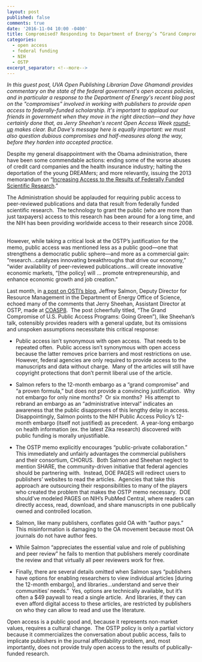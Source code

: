```yaml
---
layout: post
published: false
comments: true
date: '2016-11-04 10:00 -0400'
title: Compromised? Responding to Department of Energy’s “Grand Compromise”
categories:
  - open access
  - federal funding
  - NIH
  - OSTP
excerpt_separator: <!--more-->
---
```

*In this guest post, UVA Open Publishing Librarian Dave Ghamandi provides commentary on the state of the federal government's open access policies, and in particular a response to the Department of Energy's recent blog post on the "compromises" involved in working with publishers to provide open access to federally-funded scholarship. It's important to applaud our friends in government when they move in the right direction—and they have certainly done that, as Jerry Sheehan's recent Open Access Week [round-up](https://www.whitehouse.gov/blog/2016/10/28/federally-funded-research-results-are-becoming-more-open-and-accessible) makes clear. But Dave's message here is equally important: we must also question dubious compromises and half-measures along the way, before they harden into accepted practice.* <!--more-->

Despite my general disappointment with the Obama administration, there have been some commendable actions: ending some of the worse abuses of credit card companies and the health insurance industry; halting the deportation of the young DREAMers; and more relevantly, issuing the 2013 memorandum on “[Increasing Access to the Results of Federally Funded Scientific Research](https://www.whitehouse.gov/sites/default/files/microsites/ostp/ostp_public_access_memo_2013.pdf).” 

The Administration should be applauded for requiring public access to peer-reviewed publications and data that result from federally funded scientific research.  The technology to grant the public (who are more than just taxpayers) access to this research has been around for a long time, and the NIH has been providing worldwide access to their research since 2008.  

However, while taking a critical look at the OSTP’s justification for the memo, public access was mentioned less as a public good—one that strengthens a democratic public sphere—and more as a commercial gain: “research…catalyzes innovating breakthroughs that drive our economy,” “wider availability of peer-reviewed publications…will create innovative economic markets, “[the policy] will … promote entrepreneurship, and enhance economic growth and job creation.”

  


Last month, in [a post on OSTI’s blog](https://www.osti.gov/us-public-access-programs-going-green), Jeffrey Salmon, Deputy Director for Resource Management in the Department of Energy Office of Science, echoed many of the comments that Jerry Sheehan, Assistant Director at OSTP, made at [COASP8](http://oaspa.org/conference/coasp-2016-program/).  The post (cheerfully titled, “The Grand Compromise of U.S. Public Access Programs: Going Green”), like Sheehan’s talk, ostensibly provides readers with a general update, but its omissions and unspoken assumptions necessitate this critical response:

  


  * Public access isn’t synonymous with open access.  That needs to be repeated often.  Public access isn’t synonymous with open access because the latter removes price barriers and most restrictions on use.  However, federal agencies are only required to provide access to the manuscripts and data without charge.  Many of the articles will still have copyright protections that don’t permit liberal use of the article.

  


  * Salmon refers to the 12-month embargo as a “grand compromise” and “a proven formula,” but does not provide a convincing justification.  Why not embargo for only nine months?  Or six months?  His attempt to rebrand an embargo as an “administrative interval” indicates an awareness that the public disapproves of this lengthy delay in access.  Disappointingly, Salmon points to the NIH Public Access Policy’s 12-month embargo (itself not justified) as precedent.  A year-long embargo on health information (ex. the latest Zika research) discovered with public funding is morally unjustifiable.

  


  * The OSTP memo explicitly encourages “public-private collaboration.”  This immediately and unfairly advantages the commercial publishers and their consortium, CHORUS.  Both Salmon and Sheehan neglect to mention SHARE, the community-driven initiative that federal agencies should be partnering with.  Instead, DOE PAGES will redirect users to publishers’ websites to read the articles.  Agencies that take this approach are outsourcing their responsibilities to many of the players who created the problem that makes the OSTP memo necessary.  DOE should’ve modeled PAGES on NIH’s PubMed Central, where readers can directly access, read, download, and share manuscripts in one publically owned and controlled location.

  


  * Salmon, like many publishers, conflates gold OA with “author pays.”  This misinformation is damaging to the OA movement because most OA journals do not have author fees.  

  


  * While Salmon “appreciates the essential value and role of publishing and peer review” he fails to mention that publishers merely coordinate the review and that virtually all peer reviewers work for free.

  


  * Finally, there are several details omitted when Salmon says “publishers have options for enabling researchers to view individual articles [during the 12-month embargo], and libraries…understand and serve their communities’ needs.”  Yes, options are technically available, but it’s often a $49 paywall to read a single article.  And libraries, if they can even afford digital access to these articles, are restricted by publishers on who they can allow to read and use the literature.

  


Open access is a public good and, because it represents non-market values, requires a cultural change.  The OSTP policy is only a partial victory because it commercializes the conversation about public access, fails to implicate publishers in the journal affordability problem, and, most importantly, does not provide truly open access to the results of publically-funded research.
